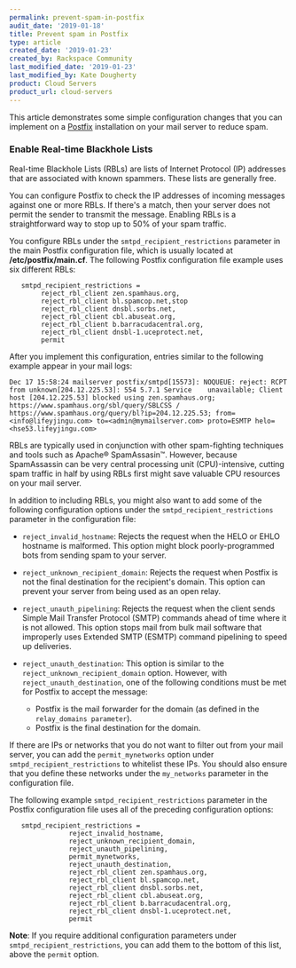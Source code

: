 ```yaml
---
permalink: prevent-spam-in-postfix
audit_date: '2019-01-18'
title: Prevent spam in Postfix
type: article
created_date: '2019-01-23'
created_by: Rackspace Community
last_modified_date: '2019-01-23'
last_modified_by: Kate Dougherty
product: Cloud Servers
product_url: cloud-servers
---
```


This article demonstrates some simple configuration changes that you can implement on
a [Postfix](http://www.postfix.org) installation on your mail server to reduce spam.

### Enable Real-time Blackhole Lists

Real-time Blackhole Lists (RBLs) are lists of Internet Protocol (IP) addresses that are associated with known spammers. These lists are generally free.

You can configure Postfix to check the IP addresses of incoming messages against one or more RBLs. If there's a match, then your server does not permit the sender to transmit the message. Enabling RBLs is a straightforward way to stop up to 50% of your spam traffic.

You configure RBLs under the `smtpd_recipient_restrictions` parameter in the main Postfix configuration file, which is usually located at **/etc/postfix/main.cf**. The following Postfix configuration file example uses six different RBLs:

       smtpd_recipient_restrictions =
            reject_rbl_client zen.spamhaus.org,
            reject_rbl_client bl.spamcop.net,stop
            reject_rbl_client dnsbl.sorbs.net,
            reject_rbl_client cbl.abuseat.org,
            reject_rbl_client b.barracudacentral.org,
            reject_rbl_client dnsbl-1.uceprotect.net,
            permit

After you implement this configuration, entries similar to the following example appear in your mail logs:

    Dec 17 15:58:24 mailserver postfix/smtpd[15573]: NOQUEUE: reject: RCPT from unknown[204.12.225.53]: 554 5.7.1 Service    unavailable; Client host [204.12.225.53] blocked using zen.spamhaus.org; https://www.spamhaus.org/sbl/query/SBLCSS / https://www.spamhaus.org/query/bl?ip=204.12.225.53; from=<info@lifeyjingu.com> to=<admin@mymailserver.com> proto=ESMTP helo=<hse53.lifeyjingu.com>

RBLs are typically used in conjunction with other spam-fighting techniques and tools such as Apache&reg; SpamAssasin&trade;. However, because SpamAssassin can be very central processing unit (CPU)-intensive, cutting spam traffic in half by using RBLs first might save valuable CPU resources on your mail server.

In addition to including RBLs, you might also want to add some of the following configuration options under the `smtpd_recipient_restrictions` parameter in the configuration file:

- `reject_invalid_hostname`: Rejects the request when the HELO or EHLO hostname is malformed. This option might block
  poorly-programmed bots from sending spam to your server.

- `reject_unknown_recipient_domain`: Rejects the request when Postfix is not the final destination for the recipient's domain.
  This option can prevent your server from being used as an open relay.

- `reject_unauth_pipelining`: Rejects the request when the client sends Simple Mail Transfer Protocol (SMTP) commands ahead of
  time where it is not allowed. This option stops mail from bulk mail software that improperly uses Extended SMTP (ESMTP)
  command pipelining to speed up deliveries.

- `reject_unauth_destination`: This option is similar to the `reject_unknown_recipient_domain` option. However,
  with `reject_unauth_destination`, one of the following conditions must be met for Postfix to accept the message:

  - Postfix is the mail forwarder for the domain (as defined in the `relay_domains parameter`).
  - Postfix is the final destination for the domain.

If there are IPs or networks that you do not want to filter out from your mail server, you can add the `permit_mynetworks` option under `smtpd_recipient_restrictions` to whitelist these IPs. You should also ensure that you define these networks under the `my_networks` parameter in the configuration file.

The following example `smtpd_recipient_restrictions` parameter in the Postfix configuration file uses all of the preceding configuration options:

       smtpd_recipient_restrictions =
                   reject_invalid_hostname,
                   reject_unknown_recipient_domain,
                   reject_unauth_pipelining,
                   permit_mynetworks,
                   reject_unauth_destination,
                   reject_rbl_client zen.spamhaus.org,
                   reject_rbl_client bl.spamcop.net,
                   reject_rbl_client dnsbl.sorbs.net,
                   reject_rbl_client cbl.abuseat.org,
                   reject_rbl_client b.barracudacentral.org,
                   reject_rbl_client dnsbl-1.uceprotect.net,
                   permit

**Note**: If you require additional configuration parameters under `smtpd_recipient_restrictions`, you can add them to the bottom of this list, above the `permit` option.
